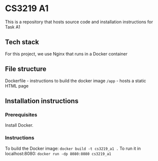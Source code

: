 # CS3219 A1

This is a repository that hosts source code and installation instructions for Task A1

## Tech stack

For this project, we use Nginx that runs in a Docker container

## File structure

Dockerfile - instructions to build the docker image
`/app` - hosts a static HTML page

## Installation instructions

### Prerequisites

Install Docker.

### Instructions

To build the Docker image: `docker build -t cs3219_a1 .`
To run it in localhost:8080: `docker run -dp 8080:8080 cs3219_a1`
